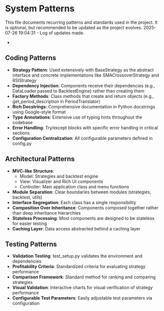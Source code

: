# System Patterns

This file documents recurring patterns and standards used in the project.
It is optional, but recommended to be updated as the project evolves.
2025-07-26 19:04:31 - Log of updates made.

*

## Coding Patterns

* **Strategy Pattern**: Used extensively with BaseStrategy as the abstract interface and concrete implementations like SMACrossoverStrategy and RSIStrategy
* **Dependency Injection**: Components receive their dependencies (e.g., DataLoader passed to BacktestEngine) rather than creating them
* **Factory Methods**: Class methods that create and return objects (e.g., get_period_description in PeriodTranslator)
* **Rich Docstrings**: Comprehensive documentation in Python docstrings using Google-style format
* **Type Annotations**: Extensive use of typing hints throughout the codebase
* **Error Handling**: Try/except blocks with specific error handling in critical sections
* **Configuration Centralization**: All configurable parameters defined in config.py

## Architectural Patterns

* **MVC-like Structure**:
  * Model: Strategies and backtest engine
  * View: Visualizer and Rich UI components
  * Controller: Main application class and menu functions
* **Module Separation**: Clear boundaries between modules (strategies, backtest, utils)
* **Interface Segregation**: Each class has a single responsibility
* **Composition Over Inheritance**: Components composed together rather than deep inheritance hierarchies
* **Stateless Processing**: Most components are designed to be stateless for easier testing
* **Caching Layer**: Data access abstracted behind a caching layer

## Testing Patterns

* **Validation Testing**: test_setup.py validates the environment and dependencies
* **Profitability Criteria**: Standardized criteria for evaluating strategy performance
* **Comparison Framework**: Standard method for ranking and comparing strategies
* **Visual Validation**: Interactive charts for visual verification of strategy performance
* **Configurable Test Parameters**: Easily adjustable test parameters via configuration